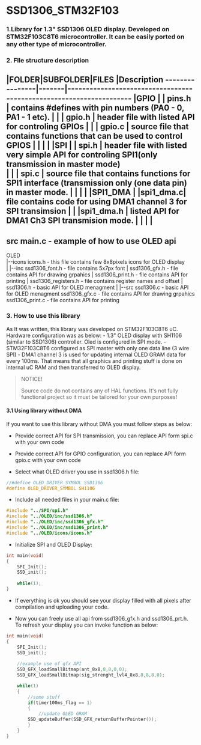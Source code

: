 # SSD1306_STM32F103
 


### 1.Library for 1.3" SSD1306 OLED display. Developed on STM32F103C8T6 microcontroller. It can be easily ported on any other type of microcontroller. 

### 2. FIle structure description

|FOLDER|SUBFOLDER|FILES	|Description
----------------|-------|--------------------------------------------------------------------
|GPIO  |	| pins.h | contains #defines with pin numbers (PA0 - 0, PA1 - 1 etc).
|      |        | gpio.h | header file with listed API for controling GPIOs
|      |        | gpio.c | source file that contains functions that can be used to control GPIOS
|      |        |        | 
|SPI   |        | spi.h  | header file with listed very simple API for controling SPI1(only transmission in master mode)    	
|      |	| spi.c  | source file that contains functions for SPI1 interface (transmission only (one data pin) in master mode.
|      |         |        | 
|SPI1_DMA |	|spi1_dma.c| file contains code for using DMA1 channel 3 for SPI transimsion
|	|	|spi1_dma.h | listed API for DMA1 Ch3 SPI transmision mode.
|       |        |        | 
----------------------------------------------------------------------------			
src		main.c - example of how to use OLED api
----------------------------------------------------------------------------
OLED		
|--icons icons.h - this file contains few 8x8pixels icons for OLED display	
|
|--inc  	ssd1306_font.h  - file contains 5x7px font
|			ssd1306_gfx.h	 - file contains API for drawing grpahics
|			ssd1306_print.h - file contains API for printing 
|			ssd1306_registers.h - file contains register names and offset
|			ssd1306.h	 - basic API for OLED menagment
|
|--src		ssd1306.c	 		- basic API for OLED menagment
		ssd1306_gfx.c	- file contains API for drawing grpahics		
		ssd1306_print.c - file contains API for printing 
		
### 3. How to use this library

As It was written, this library was developed on STM32F103C8T6 uC. Hardware configuration was as below:
	- 1.3" OLED display with SH1106 (similar to SSD1306) controller. Oled is configured in SPI mode.
	- STM32F103C8T6 configured as SPI master with only one data line (3 wire SPI)
	- DMA1 channel 3 is used for updating internal OLED GRAM data for every 100ms. That means that all
	graphics and printing stuff is done on internal uC RAM and then transferred to OLED display.

>NOTICE!
>
>Source code do not contains any of HAL functions. It's not fully functional project so it must be 
>tailored for your own purposes!

#### 3.1 Using library without DMA

If you want to use this library without DMA you must follow steps as below:

* Provide correct API for SPI transmission, you can replace API form spi.c with your own code

* Provide correct API for GPIO configuration, you can replace API form gpio.c with your own code

* Select what OLED driver you use in ssd1306.h file:


```c
//#define OLED_DRIVER_SYMBOL SSD1306
#define OLED_DRIVER_SYMBOL SH1106
```
	
* Include all needed files in your main.c file:

```c
#include "../SPI/spi.h"
#include "../OLED/inc/ssd1306.h"
#include "../OLED/inc/ssd1306_gfx.h"
#include "../OLED/inc/ssd1306_print.h"
#include "../OLED/icons/icons.h"
```
	
* Initialize SPI and OLED Display:


```c
int main(void)
{	
	SPI_Init();
	SSD_init();
	
	while(1);
}
```
	
* If everything is ok you should see your display filled with all pixels after compilation and 	uploading your code. 


* Now you can freely use all api from ssd1306_gfx.h and ssd1306_prt.h. To refresh your display 
  you can invoke function as below:
	
```c
int main(void)
{	
    SPI_Init();
    SSD_init();
    
    //example use of gfx API
    SSD_GFX_loadSmallBitmap(ant_8x8,8,8,0,0);
    SSD_GFX_loadSmallBitmap(sig_strenght_lvl4_8x8,8,8,8,0);

    while(1)
    {
        //some stuff
        if(timer100ms_flag == 1)
        {	
            //update OLED GRAM
	    SSD_updateBuffer(SSD_GFX_returnBufferPointer());
        }
    }
}
```

	
